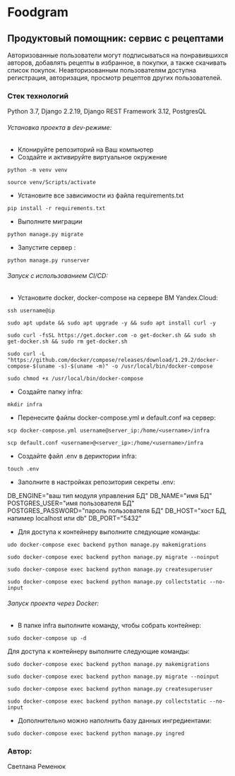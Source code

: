 # Foodgram

## Продуктовый помощник: сервис с рецептами

Авторизованные пользователи могут подписываться на понравившихся авторов, 
добавлять рецепты в избранное, в покупки, а также скачивать список покупок. 
Неавторизованным пользователям доступна регистрация, авторизация, просмотр рецептов других 
пользователей.

### Стек технологий
Python 3.7, Django 2.2.19, Django REST Framework 3.12, PostgresQL

###### Установка проекта в dev-режиме:
- Клонируйте репозиторий на Ваш компьютер
- Создайте и активируйте виртуальное окружение
```
python -m venv venv

source venv/Scripts/activate
``` 
-  Установите все зависимости из файла requirements.txt
```
pip install -r requirements.txt
``` 
- Выполните миграции
```
python manage.py migrate
``` 
- Запустите сервер :
```
python manage.py runserver
```
###### Запуск с использованием CI/CD:
- Установите docker, docker-compose на сервере ВМ Yandex.Cloud:

```ssh username@ip```

```sudo apt update && sudo apt upgrade -y && sudo apt install curl -y```

```sudo curl -fsSL https://get.docker.com -o get-docker.sh && sudo sh get-docker.sh && sudo rm get-docker.sh```

```sudo curl -L "https://github.com/docker/compose/releases/download/1.29.2/docker-compose-$(uname -s)-$(uname -m)" -o /usr/local/bin/docker-compose```

```sudo chmod +x /usr/local/bin/docker-compose```

- Создайте папку infra:

```mkdir infra```

- Перенесите файлы docker-compose.yml и default.conf на сервер:

```scp docker-compose.yml username@server_ip:/home/<username>/infra```

```scp default.conf <username>@<server_ip>:/home/<username>/infra```

- Создайте файл .env в дериктории infra:

```touch .env```

- Заполните в настройках репозитория секреты .env:

DB_ENGINE="ваш тип модуля управления БД"
DB_NAME="имя БД"
POSTGRES_USER="имя пользователя БД"
POSTGRES_PASSWORD="пароль пользователя БД"
DB_HOST="хост БД, напимер localhost или db"
DB_PORT="5432"

- Для доступа к контейнеру выполните следующие команды:

```udo docker-compose exec backend python manage.py makemigrations```

```sudo docker-compose exec backend python manage.py migrate --noinput```

```sudo docker-compose exec backend python manage.py createsuperuser```

```sudo docker-compose exec backend python manage.py collectstatic --no-input```

###### Запуск проекта через Docker:

- В папке infra выполните команду, чтобы собрать контейнер:

```sudo docker-compose up -d```

Для доступа к контейнеру выполните следующие команды:

```sudo docker-compose exec backend python manage.py makemigrations```

```sudo docker-compose exec backend python manage.py migrate --noinput```

```sudo docker-compose exec backend python manage.py createsuperuser```

```sudo docker-compose exec backend python manage.py collectstatic --no-input```

- Дополнительно можно наполнить базу данных ингредиентами:

```sudo docker-compose exec backend python manage.py ingred```


### Автор:
Светлана Ременюк



